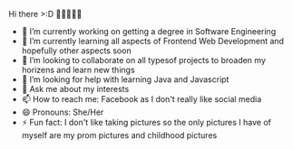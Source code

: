 Hi there >:D 👩🏾‍💻👋🏾
<!--
**Desireye/Desireye** is a ✨ _special_ ✨ repository because its `README.md` (this file) appears on your GitHub profile.

Here are some ideas to get you started:
*/
-->
- 🔭 I’m currently working on getting a degree in Software Engineering
- 🌱 I’m currently learning all aspects of Frontend Web Development and hopefully other aspects soon 
- 👯 I’m looking to collaborate on all typesof projects to broaden my horizens and learn new things
- 🤔 I’m looking for help with learning Java and Javascript
- 💬 Ask me about my interests
- 📫 How to reach me: Facebook as I don't really like social media
- 😄 Pronouns: She/Her
- ⚡ Fun fact: I don't like taking pictures so the only pictures I have of myself are my prom pictures and childhood pictures

